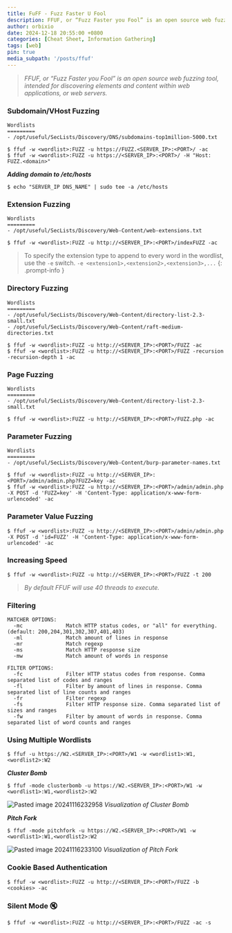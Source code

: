 ```yaml
---
title: FuFF - Fuzz Faster U Fool
description: FFUF, or “Fuzz Faster you Fool” is an open source web fuzzing tool, intended for discovering elements and content within web applications, or web servers..
author: orbixio
date: 2024-12-18 20:55:00 +0800
categories: [Cheat Sheet, Information Gathering]
tags: [web]
pin: true
media_subpath: '/posts/ffuf'
---
```


> *FFUF, or “Fuzz Faster you Fool” is an open source web fuzzing tool, intended for discovering elements and content within web applications, or web servers.*

### **Subdomain/VHost Fuzzing**

```shell
Wordlists
=========
- /opt/useful/SecLists/Discovery/DNS/subdomains-top1million-5000.txt

$ ffuf -w <wordlist>:FUZZ -u https://FUZZ.<SERVER_IP>:<PORT>/ -ac
$ ffuf -w <wordlist>:FUZZ -u https://<SERVER_IP>:<PORT>/ -H "Host: FUZZ.<domain>"
```

_**Adding domain to /etc/hosts**_

```shell
$ echo "SERVER_IP DNS_NAME" | sudo tee -a /etc/hosts
```

### **Extension Fuzzing**

```shell
Wordlists
=========
- /opt/useful/SecLists/Discovery/Web-Content/web-extensions.txt

$ ffuf -w <wordlist>:FUZZ -u http://<SERVER_IP>:<PORT>/indexFUZZ -ac 
```

> To specify the extension type to append to every word in the wordlist, use the `-e` switch.
> `-e <extension1>,<extension2>,<extension3>,...`
{: .prompt-info }

### **Directory Fuzzing**

```shell
Wordlists
=========
- /opt/useful/SecLists/Discovery/Web-Content/directory-list-2.3-small.txt
- /opt/useful/SecLists/Discovery/Web-Content/raft-medium-directories.txt

$ ffuf -w <wordlist>:FUZZ -u http://<SERVER_IP>:<PORT>/FUZZ -ac
$ ffuf -w <wordlist>:FUZZ -u http://<SERVER_IP>:<PORT>/FUZZ -recursion -recursion-depth 1 -ac
```

### **Page Fuzzing**

```shell
Wordlists
=========
- /opt/useful/SecLists/Discovery/Web-Content/directory-list-2.3-small.txt

$ ffuf -w <wordlist>:FUZZ -u http://<SERVER_IP>:<PORT>/FUZZ.php -ac
```

### **Parameter Fuzzing**

```shell
Wordlists
=========
- /opt/useful/SecLists/Discovery/Web-Content/burp-parameter-names.txt

$ ffuf -w <wordlist>:FUZZ -u http://<SERVER_IP>:<PORT>/admin/admin.php?FUZZ=key -ac
$ ffuf -w <wordlist>:FUZZ -u http://<SERVER_IP>:<PORT>/admin/admin.php -X POST -d 'FUZZ=key' -H 'Content-Type: application/x-www-form-urlencoded' -ac
```

### **Parameter Value Fuzzing**

```shell
$ ffuf -w <wordlist>:FUZZ -u http://<SERVER_IP>:<PORT>/admin/admin.php -X POST -d 'id=FUZZ' -H 'Content-Type: application/x-www-form-urlencoded' -ac
```

### **Increasing Speed**

```shell
$ ffuf -w <wordlist>:FUZZ -u http://<SERVER_IP>:<PORT>/FUZZ -t 200
```

> *By default FFUF will use 40 threads to execute.*

### **Filtering**

```shell
MATCHER OPTIONS:
  -mc              Match HTTP status codes, or "all" for everything. (default: 200,204,301,302,307,401,403)
  -ml              Match amount of lines in response
  -mr              Match regexp
  -ms              Match HTTP response size
  -mw              Match amount of words in response

FILTER OPTIONS:
  -fc              Filter HTTP status codes from response. Comma separated list of codes and ranges
  -fl              Filter by amount of lines in response. Comma separated list of line counts and ranges
  -fr              Filter regexp
  -fs              Filter HTTP response size. Comma separated list of sizes and ranges
  -fw              Filter by amount of words in response. Comma separated list of word counts and ranges
```

### **Using Multiple Wordlists**

```shell
$ ffuf -u https://W2.<SERVER_IP>:<PORT>/W1 -w <wordlist1>:W1,<wordlist2>:W2
```

_**Cluster Bomb**_

```shell
$ ffuf -mode clusterbomb -u https://W2.<SERVER_IP>:<PORT>/W1 -w <wordlist1>:W1,<wordlist2>:W2
```

![Pasted image 20241116232958](https://github.com/user-attachments/assets/cf69c470-5c26-43bb-9093-aacbba140e73)
_*Visualization of Cluster Bomb*_

_**Pitch Fork**_

```shell
$ ffuf -mode pitchfork -u https://W2.<SERVER_IP>:<PORT>/W1 -w <wordlist1>:W1,<wordlist2>:W2
```

![Pasted image 20241116233100](https://github.com/user-attachments/assets/77140571-4163-4eb8-9457-2b5ff66c1a9a)
_*Visualization of Pitch Fork*_

### **Cookie Based Authentication**

```shell
$ ffuf -w <wordlist>:FUZZ -u http://<SERVER_IP>:<PORT>/FUZZ -b <cookies> -ac
```

### **Silent Mode 🔇**

```shell
$ ffuf -w <wordlist>:FUZZ -u http://<SERVER_IP>:<PORT>/FUZZ -ac -s
```
